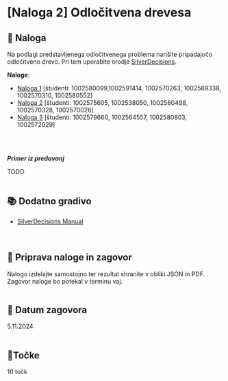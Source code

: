 # [Naloga 2] Odločitvena drevesa

## 📑 Naloga 

Na podlagi predstavljenega odločitvenega problema narišite pripadajočo odločitveno drevo. Pri tem uporabite orodje [SilverDecisions](https://www.silverdecisions.pl/).

**Naloge**:
- [Naloga 1](<Opisi nalog.md#Naloga1>) [študenti: 1002580099,1002591414, 1002570263, 1002569338, 1002570310, 1002580552]
- [Naloga 2](<Opisi nalog.md#Naloga2>) [študenti: 1002575605, 1002538050, 1002580498, 1002570328, 1002570026]
- [Naloga 3](<Opisi nalog.md#Naloga3>) [študenti: 1002579660, 1002564557, 1002580803, 1002572029]

<br/><br/>

***Primer iz predavanj***

TODO<br/><br/>


## 📚 Dodatno gradivo
- [SilverDecisions Manual](https://www.silverdecisions.pl/)<br/><br/><br/>


## 📨 Priprava naloge in zagovor
Nalogo izdelajte samostojno ter rezultat shranite v obliki JSON in PDF. Zagovor naloge bo potekal v terminu vaj.<br/><br/>


## 📅 Datum zagovora
5.11.2024<br/><br/>


## 🎯Točke
10 točk
